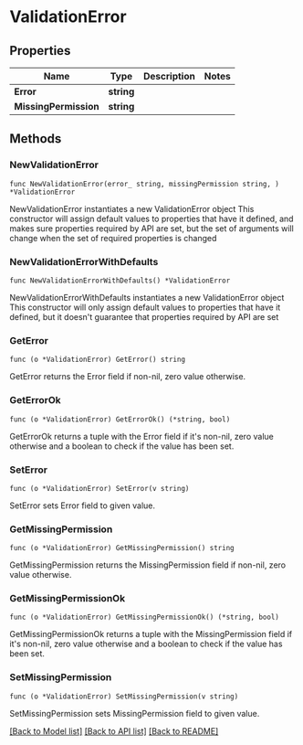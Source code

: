 # ValidationError

## Properties

Name | Type | Description | Notes
------------ | ------------- | ------------- | -------------
**Error** | **string** |  | 
**MissingPermission** | **string** |  | 

## Methods

### NewValidationError

`func NewValidationError(error_ string, missingPermission string, ) *ValidationError`

NewValidationError instantiates a new ValidationError object
This constructor will assign default values to properties that have it defined,
and makes sure properties required by API are set, but the set of arguments
will change when the set of required properties is changed

### NewValidationErrorWithDefaults

`func NewValidationErrorWithDefaults() *ValidationError`

NewValidationErrorWithDefaults instantiates a new ValidationError object
This constructor will only assign default values to properties that have it defined,
but it doesn't guarantee that properties required by API are set

### GetError

`func (o *ValidationError) GetError() string`

GetError returns the Error field if non-nil, zero value otherwise.

### GetErrorOk

`func (o *ValidationError) GetErrorOk() (*string, bool)`

GetErrorOk returns a tuple with the Error field if it's non-nil, zero value otherwise
and a boolean to check if the value has been set.

### SetError

`func (o *ValidationError) SetError(v string)`

SetError sets Error field to given value.


### GetMissingPermission

`func (o *ValidationError) GetMissingPermission() string`

GetMissingPermission returns the MissingPermission field if non-nil, zero value otherwise.

### GetMissingPermissionOk

`func (o *ValidationError) GetMissingPermissionOk() (*string, bool)`

GetMissingPermissionOk returns a tuple with the MissingPermission field if it's non-nil, zero value otherwise
and a boolean to check if the value has been set.

### SetMissingPermission

`func (o *ValidationError) SetMissingPermission(v string)`

SetMissingPermission sets MissingPermission field to given value.



[[Back to Model list]](../README.md#documentation-for-models) [[Back to API list]](../README.md#documentation-for-api-endpoints) [[Back to README]](../README.md)


